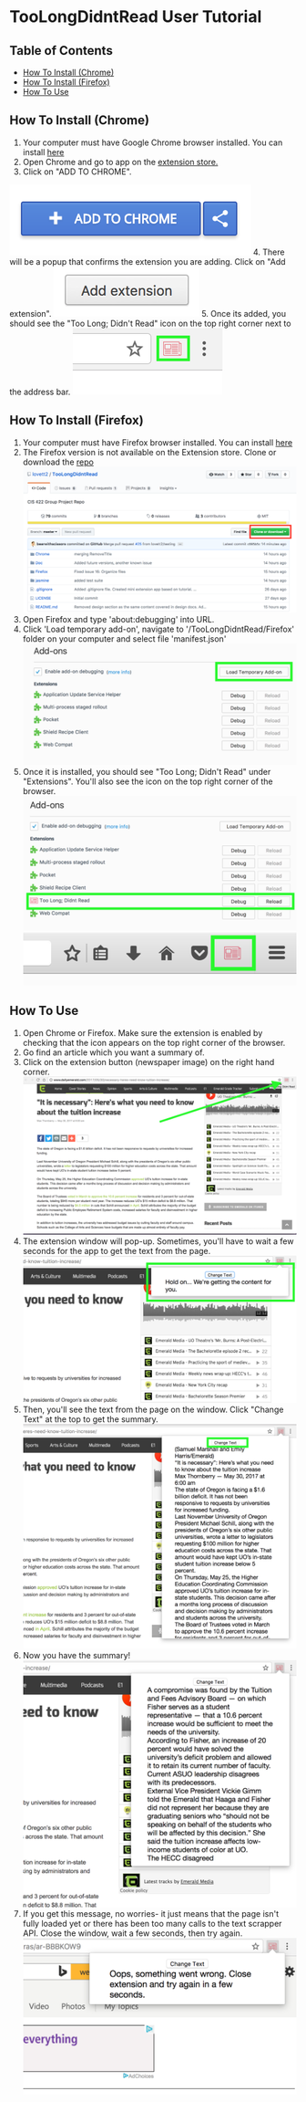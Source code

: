 # TooLongDidntRead User Tutorial

## Table of Contents
- [How To Install (Chrome)](#how-to-install-chrome)
- [How To Install (Firefox)](#how-to-install-firefox)
- [How To Use](#how-to-use)

## How To Install (Chrome)
1. Your computer must have Google Chrome browser installed. You can install [here](https://www.google.com/chrome/browser/desktop/index.html)
2. Open Chrome and go to app on the [extension store.](https://chrome.google.com/webstore/category/extensions)
3. Click on "ADD TO CHROME".

![Alt text](https://github.com/lovett2/TooLongDidntRead/blob/UserTutorial/Chrome/images/addToChrome.png?raw=true)
4. There will be a popup that confirms the extension you are adding. Click on "Add extension".
![Alt text](https://github.com/lovett2/TooLongDidntRead/blob/UserTutorial/Chrome/images/AddExt.png?raw=true)
5. Once its added, you should see the "Too Long; Didn't Read" icon on the top right corner next to the address bar.
![Alt text](https://github.com/lovett2/TooLongDidntRead/blob/UserTutorial/Chrome/images/iconOnBar.png?raw=true)

## How To Install (Firefox)
1. Your computer must have Firefox browser installed. You can install [here](https://www.mozilla.org/en-US/firefox/)
2. The Firefox version is not available on the Extension store. Clone or download the [repo](https://github.com/lovett2/TooLongDidntRead.git)
![Alt text](https://github.com/lovett2/TooLongDidntRead/blob/UserTutorial/Firefox/images/ff0.png?raw=true)
3. Open Firefox and type 'about:debugging' into URL.
4. Click 'Load temporary add-on', navigate to '/TooLongDidntRead/Firefox' folder on your computer and select file 'manifest.json'
![Alt text](https://github.com/lovett2/TooLongDidntRead/blob/UserTutorial/Firefox/images/ff1.png?raw=true)
5. Once it is installed, you should see "Too Long; Didn't Read" under "Extensions". You'll also see the icon on the top right corner of the browser.
![Alt text](https://github.com/lovett2/TooLongDidntRead/blob/UserTutorial/Firefox/images/ff2.png)
![Alt text](https://github.com/lovett2/TooLongDidntRead/blob/UserTutorial/Firefox/images/ff3.png?raw=true)

## How To Use
1. Open Chrome or Firefox. Make sure the extension is enabled by checking that the icon appears on the top right corner of the browser.
2. Go find an article which you want a summary of.
3. Click on the extension button (newspaper image) on the right hand corner.
![Alt text](https://raw.githubusercontent.com/lovett2/TooLongDidntRead/UserTutorial/Chrome/images/ut2.png)
4. The extension window will pop-up. Sometimes, you'll have to wait a few seconds for the app to get the text from the page.
![Alt text](https://github.com/lovett2/TooLongDidntRead/blob/UserTutorial/Chrome/images/ut3.png?raw=true)
5. Then, you'll see the text from the page on the window. Click "Change Text" at the top to get the summary.
![Alt text](https://github.com/lovett2/TooLongDidntRead/blob/UserTutorial/Chrome/images/ut4.png?raw=true)
6. Now you have the summary!
![Alt text](https://github.com/lovett2/TooLongDidntRead/blob/UserTutorial/Chrome/images/ut5.png?raw=true)
7. If you get this message, no worries- it just means that the page isn't fully loaded yet or there has been too many calls to the text scrapper API. Close the window, wait a few seconds, then try again.
![Alt text](https://github.com/lovett2/TooLongDidntRead/blob/UserTutorial/Chrome/images/ut6.png?raw=true)
